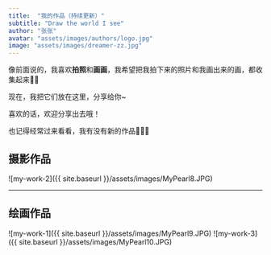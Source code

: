 ```yaml
---
title:  "我的作品（持续更新）"
subtitle: "Draw the world I see"
author: "张张"
avatar: "assets/images/authors/logo.jpg"
image: "assets/images/dreamer-zz.jpg"
---
```


像前面说的，我喜欢**拍照**和**画画**，我希望把我拍下来的照片和我画出来的画，都收集起来📸🎨

现在，我把它们放在这里，分享给你~

喜欢的话，欢迎分享出去哦！

也记得经常过来看看，我有没有新的作品🐾🐾🐾

## 摄影作品

![my-work-2]({{ site.baseurl }}/assets/images/MyPearl8.JPG)


***

## 绘画作品

![my-work-1]({{ site.baseurl }}/assets/images/MyPearl9.JPG)
![my-work-3]({{ site.baseurl }}/assets/images/MyPearl10.JPG)






